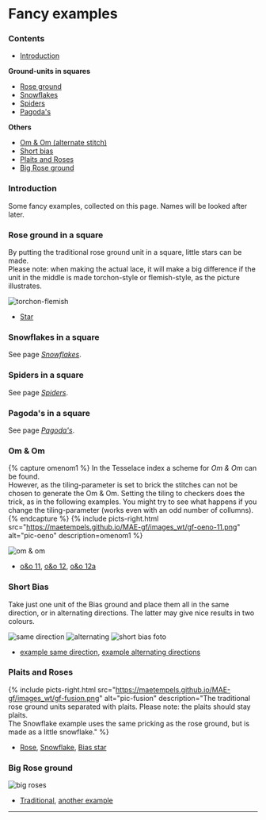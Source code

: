 # Fancy examples

### Contents
* [Introduction](#introduction)

**Ground-units in squares**
* [Rose ground](#rose-ground-in-a-square)
* [Snowflakes](#snowflakes-in-a-square)
* [Spiders](#spiders-in-a-square)
* [Pagoda's](#pagodas-in-a-square)

**Others**
* [Om & Om (alternate stitch)](#om--om)
* [Short bias](#short-bias)
* [Plaits and Roses](#plaits-and-roses)
* [Big Rose ground](#big-rose-ground)

### Introduction
Some fancy examples, collected on this page. Names will be looked after later.

### Rose ground in a square
By putting the traditional rose ground unit in a square, little stars can be made.                 
Please note: when making the actual lace, it will make a big difference if the unit in the middle is made torchon-style or flemish-style, as the picture illustrates.

![torchon-flemish][pic-tor-flem]
* [Star][G-0112]

### Snowflakes in a square
See page [_Snowflakes_][page-snow].

### Spiders in a square
See page [_Spiders_][page-spid].

### Pagoda's in a square
See page [_Pagoda's_][page-tria]. 

### Om & Om
{% capture omenom1 %}
In the Tesselace index a scheme for <i>Om & Om</i> can be found.        
However, as the tiling-parameter is set to <span class="elem">brick</span> the stitches can not be chosen to generate the Om & Om. Setting the tiling to <span class="elem">checkers</span> does the trick, as in the following examples. You might try to see what happens if you change the tiling-parameter (works even with an odd number of collumns).
{% endcapture %}
{% include picts-right.html
  src="https://maetempels.github.io/MAE-gf/images_wt/gf-oeno-11.png"
  alt="pic-oeno"
  description=omenom1
%}

![om & om][pic-oeno]
* [o&o 11][oo-11], [o&o 12][oo-12], [o&o 12a][oo-12a]

### Short Bias
Take just one unit of the Bias ground and place them all in the same direction, or in alternating directions. The latter may give nice results in two colours.

![same direction][pic-0228-OG] ![alternating][pic-0228-OGy] ![short bias foto][foto-0228-OGy] 
* [example same direction][G-0228-OG], [example alternating directions][G-0228-OGy]

### Plaits and Roses
{% include picts-right.html
  src="https://maetempels.github.io/MAE-gf/images_wt/gf-fusion.png"
  alt="pic-fusion"
  description="The traditional rose ground units separated with plaits. Please note: the plaits should stay plaits.<br>
The Snowflake example uses the same pricking as the rose ground, but is made as a little snowflake."
%}

* [Rose][G-rose], [Snowflake][G-0342], [Bias star][G-0278-KF]

### Big Rose ground
![big roses][pic-big-rose]
* [Traditional][big-rg1], [another example][big-rg2]


***

[page-snow]: https://maetempels.github.io/MAE-gf/docs/snowflakes#snowflake-in-a-square
[page-spid]: https://maetempels.github.io/MAE-gf/docs/spiders#spiders-in-a-square
[page-tria]: https://maetempels.github.io/MAE-gf/docs/tria#pagoda-in-a-square

[pic-tor-flem]: https://maetempels.github.io/MAE-gf/images_wt/gf-tor-vl.png
[pic-fusion]: https://maetempels.github.io/MAE-gf/images_wt/gf-fusion.png
[pic-0306-OIv]: https://maetempels.github.io/MAE-gf/images_wt/gf%200301%20wt.png
[pic-0228-OG]: https://maetempels.github.io/MAE-gf/images_wt/gf%200228-OG.png
[pic-0228-OGy]: https://maetempels.github.io/MAE-gf/images_wt/gf%200228%20OGy.png
[pic-oeno]: https://maetempels.github.io/MAE-gf/images_wt/gf-oeno-11.png
[pic-big-rose]:  https://maetempels.github.io/MAE-gf/images_wt/big-rose.png

[foto-0228-OGy]: https://maetempels.github.io/MAE-gf/photos/gf-0228-foto.jpg

[G-0112]: https://d-bl.github.io/GroundForge/index.html?m=586-21%0A-48317%0A5-4-7-%0A%3Bbricks%3B16%3B16%3B0%3B0&s1=ctctt%20E3%3Dc%20A3%3Dc%20E2%3Dctt%20A2%3Dctt%20A1%3Dctcl%20E1%3Dctcr%20F2%3Dctct%20F3%3Dctct

[G-0342]: https://d-bl.github.io/GroundForge/index.html?m=--B-C---%0A-E-5-O-K%0A5-----5-%0A-------5%3Bbricks%3B24%3B24%3B0%3B0&s1=ct%20H4%3Dctctctctc%20D4%3Dctctctctc%20B2%3Dctct%20A3%3Dcr%20C3%3Dcl%20B4%3Dc

[G-0306]: https://d-bl.github.io/GroundForge/index.html?m=5--5--%0A-C632B%0A566-22%3Bbricks%3B16%3B16%3B0%3B0&s1=ctctt%20E1%3Dct%20A1%3Dct%20F2%3Dct%20B3%3Dctl%20D3%3Dctr%20F3%3Dctct

[G-0228-OG]: https://d-bl.github.io/GroundForge/index.html?m=86-5%0A4-5-%3Bbricks%3B16%3B16%3B0%3B0&s1=ctc%20C1%3Dtct

[G-0228-OGy]: https://d-bl.github.io/GroundForge/index.html?m=15-2%0A7-5-%0A-586%0A5-4-%3Bchecker%3B16%3B16%3B0%3B0&s1=ctc%20A3%3Dtct%20C1%3Dtct

[G-rose]: https://d-bl.github.io/GroundForge/index.html?m=5831%0A-4-7%3Bbricks%3B24%3B24%3B0%3B0&s1=D1%3Dctctctctctc%20B1%3Dctctctctctc%20A1%3Dctctc%20D2%3Dctc%20B2%3Dctc%20C1%3Dctctc

[G-0278-KF]: https://d-bl.github.io/GroundForge/index.html?m=8-48%0A8314%3Bbricks%3B16%3B16%3B0%3B0&s1=ctctctctc%20D2%3Dctct%20A1%3Dctc%20B1%3Dc%20C1%3Dctc%20B2%3Dtctc

[oo-11]: https://d-bl.github.io/GroundForge/index.html?m=88%0A11%3Bchecker%3B24%3B24%3B0%3B0&s1=ct%20A1%3Dctct%20B2%3Dctct

[oo-12a]: https://d-bl.github.io/GroundForge/index.html?m=888%0A111%3Bchecker%3B24%3B24%3B0%3B0&s1=ctct%20A1%3Dct%20C1%3Dct

[oo-12]: https://d-bl.github.io/GroundForge/index.html?m=888%0A111%0A888%0A111%0A888%0A111%3Bchecker%3B24%3B24%3B0%3B0&s1=ct%20A1%3Dctct%20B2%3Dctct%20C3%3Dctct%20A4%3Dctct%20B5%3Dctct%20C6%3Dctct

[big-rg2]: https://d-bl.github.io/GroundForge/index.html?m=-5---5%0A--C-B-%0A-B-5-C%3Bbricks%3B24%3B24%3B0%3B0&s1=ct%20F1%3Dctc%20E3%3Dc%20A3%3Dc

[big-rg1]: https://d-bl.github.io/GroundForge/index.html?m=-5---5%0A--C-B-%0A-B-5-C%3Bbricks%3B24%3B24%3B0%3B0&s1=ctct%20B1%3Dct%20D1%3Dct

